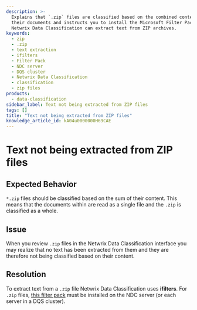 ```yaml
---
description: >-
  Explains that `.zip` files are classified based on the combined content of
  their documents and instructs you to install the Microsoft Filter Pack so
  Netwrix Data Classification can extract text from ZIP archives.
keywords:
  - zip
  - .zip
  - text extraction
  - ifilters
  - Filter Pack
  - NDC server
  - DQS cluster
  - Netwrix Data Classification
  - classification
  - zip files
products:
  - data-classification
sidebar_label: Text not being extracted from ZIP files
tags: []
title: "Text not being extracted from ZIP files"
knowledge_article_id: kA04u0000000H69CAE
---
```


# Text not being extracted from ZIP files

## Expected Behavior

`*.zip` files should be classified based on the sum of their content. This means that the documents within are read as a single file and the `.zip` is classified as a whole.

## Issue

When you review `.zip` files in the Netwrix Data Classification interface you may realize that no text has been extracted from them and they are therefore not being classified based on their content.

## Resolution

To extract text from a `.zip` file Netwrix Data Classification uses **ifilters**. For `.zip` files, [this filter pack](https://download.microsoft.com/download/0/A/2/0A28BBFA-CBFA-4C03-A739-30CCA5E21659/FilterPack64bit.exe) must be installed on the NDC server (or each server in a DQS cluster).
